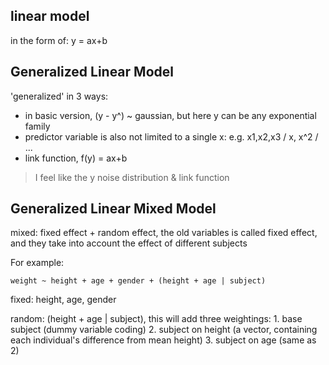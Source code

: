 ## linear model

in the form of: y = ax+b





## Generalized Linear Model

'generalized' in 3 ways:

- in basic version, (y - y^) ~ gaussian, but here y can be any exponential family
-  predictor variable is also not limited to a single x: e.g. x1,x2,x3 / x, x^2 / ...
- link function, f(y) = ax+b

> I feel like the y noise distribution & link function



## Generalized Linear Mixed Model

mixed: fixed effect + random effect, the old variables is called fixed effect, and they take into account the effect of different subjects

For example:

`weight ~ height + age + gender + (height + age | subject)`

fixed: height, age, gender

random: (height + age | subject), this will add three weightings: 1. base subject (dummy variable coding) 2. subject on height (a vector, containing each individual's difference from mean height) 3. subject on age (same as 2)

